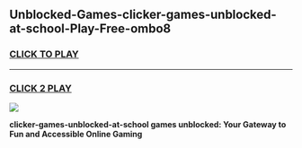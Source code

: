 
## Unblocked-Games-clicker-games-unblocked-at-school-Play-Free-ombo8
<h3>
<a href="https://premium76.site?title=clicker-games-unblocked-at-school&ref=15A">CLICK TO PLAY</a></h3>
<hr>

<h3>
<a href="https://premium76.site?title=clicker-games-unblocked-at-school&ref=15A">CLICK 2 PLAY</a>
  
</h3>

<a href="https://premium76.site?title=clicker-games-unblocked-at-school&ref=15A"><img src="https://clearcache.store/games.png"></a>


**clicker-games-unblocked-at-school games unblocked: Your Gateway to Fun and Accessible Online Gaming**
